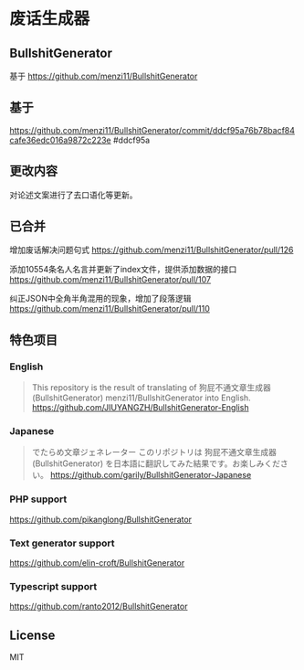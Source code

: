 # 废话生成器
## BullshitGenerator

基于 https://github.com/menzi11/BullshitGenerator

## 基于

https://github.com/menzi11/BullshitGenerator/commit/ddcf95a76b78bacf84cafe36edc016a9872c223e
#ddcf95a

## 更改内容

对论述文案进行了去口语化等更新。


## 已合并

增加废话解决问题句式
https://github.com/menzi11/BullshitGenerator/pull/126

添加10554条名人名言并更新了index文件，提供添加数据的接口
https://github.com/menzi11/BullshitGenerator/pull/107

纠正JSON中全角半角混用的现象，增加了段落逻辑
https://github.com/menzi11/BullshitGenerator/pull/110

## 特色项目

### English  
> This repository is the result of translating of 狗屁不通文章生成器 (BullshitGenerator) menzi11/BullshitGenerator into English.
https://github.com/JIUYANGZH/BullshitGenerator-English

### Japanese  
> でたらめ文章ジェネレーター
> このリポジトリは 狗屁不通文章生成器 (BullshitGenerator) を日本語に翻訳してみた結果です。お楽しみください。
https://github.com/garily/BullshitGenerator-Japanese

### PHP support  
https://github.com/pikanglong/BullshitGenerator

### Text generator support  
https://github.com/elin-croft/BullshitGenerator

### Typescript support  
https://github.com/ranto2012/BullshitGenerator


## License

MIT
